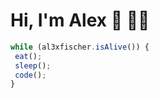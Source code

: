 # Hi, I'm Alex 👋 👨‍💻

```js
while (al3xfischer.isAlive()) {
 eat();
 sleep();
 code();
}
```

<!--
**al3xfischer/al3xfischer** is a ✨ _special_ ✨ repository because its `README.md` (this file) appears on your GitHub profile.

Here are some ideas to get you started:

- 🔭 I’m currently working on ...
- 🌱 I’m currently learning ...
- 👯 I’m looking to collaborate on ...
- 🤔 I’m looking for help with ...
- 💬 Ask me about ...
- 📫 How to reach me: ...
- 😄 Pronouns: ...
- ⚡ Fun fact: ...
-->
